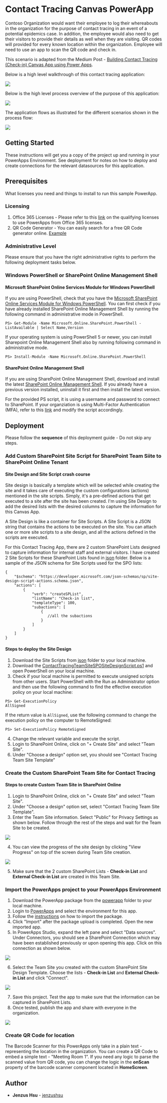 # Contact Tracing Canvas PowerApp
Contoso Organization would want their employee to log their whereabouts in the organization for the purpose of contact tracing in an event of a potential epidemics case. In addition, the employee would also need to get their visitors to provide their details as well when they are visiting. QR codes will provided for every known location within the organization. Employee will need to use an app to scan the QR code and check in. 

This scenario is adapted from the Medium Post - [Building Contact Tracing (Check-in) Canvas App using Power Apps](https://medium.com/@jenzushsu/building-contact-tracing-check-in-canvas-app-using-power-apps-5b273956de33).

Below is a high level walkthrough of this contact tracing application:

[![](http://img.youtube.com/vi/D5FepxLDfFw/0.jpg)](http://www.youtube.com/watch?v=D5FepxLDfFw"")

Below is the high level process overview of the purpose of this application:

![](misc/Process%20Flow.png)

The application flows as illustrated for the different scenarios shown in the process flow:

![](misc/Contact%20App%20Flow%20Overview.png)

## Getting Started

These instructions will get you a copy of the project up and running in your PowerApps Environment. See deployment for notes on how to deploy and create connections for the relevant datasources for this application.

## Prerequisites
What licenses you need and things to install to run this sample PowerApp. 
### Licensing
1. Office 365 Licenses - Please refer to this [link](https://go.microsoft.com/fwlink/?linkid=2085130) on the qualifying licenses to use PowerApps from Office 365 licenses.
2. QR Code Generator - You can easily search for a free QR Code generator online. [Example](https://www.the-qrcode-generator.com/) 
### Administrative Level 
Please ensure that you have the right administrative rights to perform the following deployment tasks below.
### Windows PowerShell or SharePoint Online Management Shell
#### Microsoft SharePoint Online Services Module for Windows PowerShell
If you are using PowerShell, check that you have the [Microsoft SharePoint Online Services Module for Windows PowerShell](https://www.powershellgallery.com/packages/Microsoft.Online.SharePoint.PowerShell/16.0.19814.12000).  You can first check if you have already installed SharePoint Online Management Shell by running the following command in administrative mode in PowerShell.
```
PS> Get-Module -Name Microsoft.Online.SharePoint.PowerShell -ListAvailable | Select Name,Version
```
If your operating system is using PowerShell 5 or newer, you can install Sharepoint Online Management Shell also by running following command in administrative mode.
```
PS> Install-Module -Name Microsoft.Online.SharePoint.PowerShell
```
#### SharePoint Online Management Shell
If you are using SharePoint Online Management Shell, download and install the latest [SharePoint Online Management Shell](https://go.microsoft.com/fwlink/p/?LinkId=255251). If you already have a previous version installed, uninstall it first and then install the latest version.

For the provided PS script, it is using a username and password to connect to SharePoint. If your organziation is using Multi-Factor Authentication (MFA), refer to this [link](https://docs.microsoft.com/en-us/powershell/sharepoint/sharepoint-online/connect-sharepoint-online?view=sharepoint-ps#to-connect-with-multifactor-authentication-mfa) and modify the script accordingly.

## Deployment
Please follow the **sequence** of this deployment guide - Do not skip any steps.
### Add Custom SharePoint Site Script for SharePoint Team Siite to SharePoint Online Tenant

#### Site Design and Site Script crash course
Site design is basically a template which will be selected while creating the site and it takes care of executing the custom configurations (actions) mentioned in the site scripts. Simply, it's a pre-defined actions that get executed to a site after the site has been created. I'm using Site Design to add the desired lists with the desired columns to capture the information for this Canvas App. 

A Site Design is like a container for Site Scripts. A Site Script is a JSON string that contains the actions to be executed on the site. You can attach one or more site scripts to a site design, and all the actions defined in the scripts are executed. 

For this Contact Tracing App, there are 2 custom SharePoint Lists designed to capture information for internal staff and external visitors. I have created 2 Site Scripts for these SharePoint Lists found in [json](json) folder. Below is a sample of the JSON schema for Site Scripts used for the SPO lists:

```
{
    "$schema": "https://developer.microsoft.com/json-schemas/sp/site-design-script-actions.schema.json",
    "actions": [
        {
            "verb": "createSPList",
            "listName": "Check-in list",
            "templateType": 100,
            "subactions": [
                {
                   //all the subactions 
                }
            ]
        }
    ]
}
```
#### Steps to deploy the Site Design
1. Download the Site Scripts from [json](json) folder to your local machine.
2. Download the [ContactTracingTeamSiteSPOSiteDesignScript.ps1](ps/ContactTracingTeamSiteSPOSiteDesignScript.ps1) and open PowerShell on your local machine.
3. Check if your local machine is permitted to execute unsigned scripts from other users. Start PowerShell with the Run as Administrator option and then use the following command to find the effective execution policy on your local machine:
```
PS> Get-ExecutionPolicy
AllSigned
```
If the return value is ```AllSigned```,  use the following command to change the execution policy on the computer to RemoteSigned:
```
PS> Set-ExecutionPolicy RemoteSigned
```
4. Change the relevant variable and execute the script.
5. Login to SharePoint Online, click on "+ Create Site" and select "Team Site".
6. Under "Choose a design" option set, you should see "Contact Tracing Team Site Template" 

### Create the Custom SharePoint Team Site for Contact Tracing
#### Steps to create Custom Team Site in SharePoint Online
1. Login to SharePoint Online, click on "+ Create Site" and select "Team Site".
2. Under "Choose a design" option set, select "Contact Tracing Team Site Template".
3. Enter the Team Site information. Select "Public" for Privacy Settings as shown below. Follow through the rest of the steps and wait for the Team Site to be created.

![](misc/Team%20Site%20Creation%20with%20custom%20site%20design.png)

4. You can view the progress of the site design by clicking "View Progress" on top of the screen during Team Site creation.

![](misc/custom-script-in-progress.PNG)

5. Make sure that the 2 custom SharePoint Lists - **Check-in List** and **External Check-in List** are created in this Team Site. 

### Import the PowerApps project to your PowerApps Environment
1. Download the PowerApp package from the [powerapp](powerapps/) folder to your local machine.
2. Login to [PowerApps](https://make.powerapps.com/home) and select the environment for this app.
3. Follow the [instructions](https://powerapps.microsoft.com/en-us/blog/powerapps-packaging/) on how to import the package.
4. Click "Import" after the package upload is completed. Open the new imported app.
5. In PowerApps Studio, expand the left pane and select "Data sources". Under Connectors, you should see a SharePoint Connection which may have been established previously or upon opening this app. Click on this connection as shown below.

![](misc/powerapp-studio-spo-connection.png)

6. Select the Team Site you created with the custom SharePoint Site Design Template. Choose the lists - **Check-in List** and **External Check-in List** and click "Connect".

![](misc/powerapps-studio-select-spolist.png)

7. Save this project. Test the app to make sure that the information can be captured in SharePoint Lists.
8. Once tested, publish the app and share with everyone in the organization.

![](misc/share.png)

### Create QR Code for location
The Barcode Scanner for this PowerApps only take in a plain text - representing the location in the organization. You can create a QR Code to embed a simple text - "Meeting Room 1". If you need any logic to parse the scanned value from QR code, you can change the logic in the **onScan** property of the barcode scanner component located in **HomeScreen**.

## Author
* **Jenzus Hsu** - [jenzushsu](https://github.com/jenzushsu)


